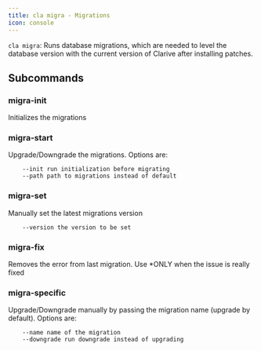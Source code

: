 ```yaml
---
title: cla migra - Migrations
icon: console
---
```


`cla migra`: Runs database migrations, which are needed to level the database version with the current version of Clarive after installing patches. 


## Subcommands


### migra-init

Initializes the migrations


### migra-start

Upgrade/Downgrade the migrations. Options are:
            
        --init run initialization before migrating
        --path path to migrations instead of default


### migra-set

Manually set the latest migrations version
            
        --version the version to be set



### migra-fix

Removes the error from last migration. Use *ONLY
when the issue is really
fixed


### migra-specific

Upgrade/Downgrade manually by passing the migration name (upgrade by
default). Options are:
            
        --name name of the migration
        --downgrade run downgrade instead of upgrading



     
